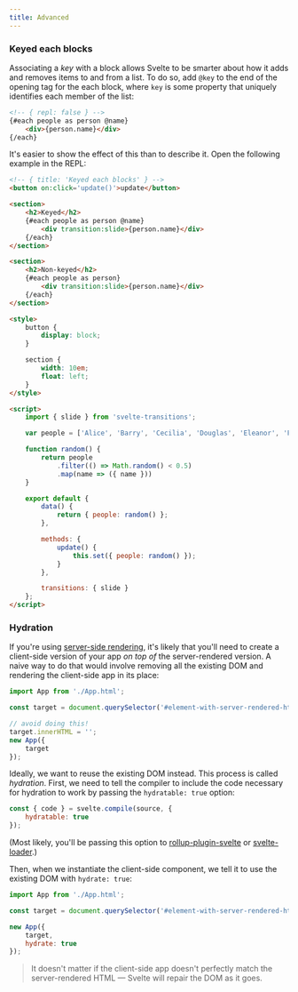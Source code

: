 ```yaml
---
title: Advanced
---
```



### Keyed each blocks

Associating a *key* with a block allows Svelte to be smarter about how it adds and removes items to and from a list. To do so, add `@key` to the end of the opening tag for the each block, where `key` is some property that uniquely identifies each member of the list:

```html
<!-- { repl: false } -->
{#each people as person @name}
	<div>{person.name}</div>
{/each}
```

It's easier to show the effect of this than to describe it. Open the following example in the REPL:

```html
<!-- { title: 'Keyed each blocks' } -->
<button on:click='update()'>update</button>

<section>
	<h2>Keyed</h2>
	{#each people as person @name}
		<div transition:slide>{person.name}</div>
	{/each}
</section>

<section>
	<h2>Non-keyed</h2>
	{#each people as person}
		<div transition:slide>{person.name}</div>
	{/each}
</section>

<style>
	button {
		display: block;
	}

	section {
		width: 10em;
		float: left;
	}
</style>

<script>
	import { slide } from 'svelte-transitions';

	var people = ['Alice', 'Barry', 'Cecilia', 'Douglas', 'Eleanor', 'Felix', 'Grace', 'Horatio', 'Isabelle'];

	function random() {
		return people
			.filter(() => Math.random() < 0.5)
			.map(name => ({ name }))
	}

	export default {
		data() {
			return { people: random() };
		},

		methods: {
			update() {
				this.set({ people: random() });
			}
		},

		transitions: { slide }
	};
</script>
```


### Hydration

If you're using [server-side rendering](guide#server-side-rendering), it's likely that you'll need to create a client-side version of your app *on top of* the server-rendered version. A naive way to do that would involve removing all the existing DOM and rendering the client-side app in its place:

```js
import App from './App.html';

const target = document.querySelector('#element-with-server-rendered-html');

// avoid doing this!
target.innerHTML = '';
new App({
	target
});
```

Ideally, we want to reuse the existing DOM instead. This process is called *hydration*. First, we need to tell the compiler to include the code necessary for hydration to work by passing the `hydratable: true` option:

```js
const { code } = svelte.compile(source, {
	hydratable: true
});
```

(Most likely, you'll be passing this option to [rollup-plugin-svelte](https://github.com/rollup/rollup-plugin-svelte) or [svelte-loader](https://github.com/sveltejs/svelte-loader).)

Then, when we instantiate the client-side component, we tell it to use the existing DOM with `hydrate: true`:

```js
import App from './App.html';

const target = document.querySelector('#element-with-server-rendered-html');

new App({
	target,
	hydrate: true
});
```

> It doesn't matter if the client-side app doesn't perfectly match the server-rendered HTML — Svelte will repair the DOM as it goes.